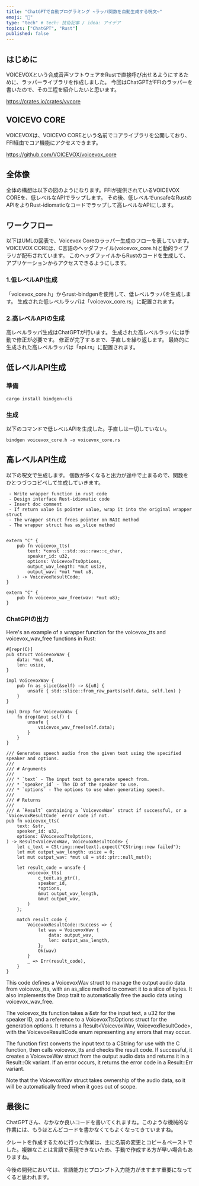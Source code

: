 ```yaml
---
title: "ChatGPTで自動プログラミング ~ラッパ関数を自動生成する呪文~"
emoji: "🥕"
type: "tech" # tech: 技術記事 / idea: アイデア
topics: ["ChatGPT", "Rust"]
published: false
---
```


## はじめに

VOICEVOXという合成音声ソフトウェアをRustで直接呼び出せるようにするために、ラッパーライブラリを作成しました。
今回はChatGPTがFFIのラッパーを書いたので、その工程を紹介したいと思います。

https://crates.io/crates/vvcore


## VOICEVO CORE

VOICEVOXは、VOICEVO COREという名前でコアライブラリを公開しており、
FFI経由でコア機能にアクセスできます。

https://github.com/VOICEVOX/voicevox_core


## 全体像

全体の構想は以下の図のようになります。FFIが提供されているVOICEVOX COREを、低レベルなAPIでラップします。
その後、低レベルでunsafeなRustのAPIをよりRust-idiomaticなコードでラップして高レベルなAPIにします。

## ワークフロー

以下はUMLの図表で、Voicevox Coreのラッパー生成のフローを表しています。
VOICEVOX COREは、C言語のヘッダファイル(voicevox_core.h)と動的ライブラリが配布されています。
このヘッダファイルからRustのコードを生成して、アプリケーションからアクセスできるようにします。

### 1.低レベルAPI生成

「voicevox_core.h」からrust-bindgenを使用して、低レベルラッパを生成します。
生成された低レベルラッパは「voicevox_core.rs」に配置されます。

### 2.高レベルAPIの生成

高レベルラッパ生成はChatGPTが行います。
生成された高レベルラッパには手動で修正が必要です。
修正が完了するまで、手直しを繰り返します。
最終的に生成された高レベルラッパは「api.rs」に配置されます。

## 低レベルAPI生成

### 準備

```
cargo install bindgen-cli
```

### 生成

以下のコマンドで低レベルAPIを生成した。手直しは一切していない。

```
bindgen voicevox_core.h -o voicevox_core.rs
```


## 高レベルAPI生成

以下の呪文で生成します。
個数が多くなると出力が途中で止まるので、関数をひとつづつコピペして生成していきます。

```
 - Write wrapper function in rust code
 - Design interface Rust-idiomatic code
 - Insert doc comment
 - If return value is pointer value, wrap it into the original wrapper struct 
 - The wrapper struct frees pointer on RAII method
 - The wrapper struct has as_slice method


extern "C" {
    pub fn voicevox_tts(
        text: *const ::std::os::raw::c_char,
        speaker_id: u32,
        options: VoicevoxTtsOptions,
        output_wav_length: *mut usize,
        output_wav: *mut *mut u8,
    ) -> VoicevoxResultCode;
}

extern "C" {
    pub fn voicevox_wav_free(wav: *mut u8);
}
```

### ChatGPIの出力

Here's an example of a wrapper function for the voicevox_tts and voicevox_wav_free functions in Rust:

```
#[repr(C)]
pub struct VoicevoxWav {
    data: *mut u8,
    len: usize,
}

impl VoicevoxWav {
    pub fn as_slice(&self) -> &[u8] {
        unsafe { std::slice::from_raw_parts(self.data, self.len) }
    }
}

impl Drop for VoicevoxWav {
    fn drop(&mut self) {
        unsafe {
            voicevox_wav_free(self.data);
        }
    }
}

/// Generates speech audio from the given text using the specified speaker and options.
///
/// # Arguments
///
/// * `text` - The input text to generate speech from.
/// * `speaker_id` - The ID of the speaker to use.
/// * `options` - The options to use when generating speech.
///
/// # Returns
///
/// A `Result` containing a `VoicevoxWav` struct if successful, or a `VoicevoxResultCode` error code if not.
pub fn voicevox_tts(
    text: &str,
    speaker_id: u32,
    options: &VoicevoxTtsOptions,
) -> Result<VoicevoxWav, VoicevoxResultCode> {
    let c_text = CString::new(text).expect("CString::new failed");
    let mut output_wav_length: usize = 0;
    let mut output_wav: *mut u8 = std::ptr::null_mut();

    let result_code = unsafe {
        voicevox_tts(
            c_text.as_ptr(),
            speaker_id,
            *options,
            &mut output_wav_length,
            &mut output_wav,
        )
    };

    match result_code {
        VoicevoxResultCode::Success => {
            let wav = VoicevoxWav {
                data: output_wav,
                len: output_wav_length,
            };
            Ok(wav)
        }
        _ => Err(result_code),
    }
}
```

This code defines a VoicevoxWav struct to manage the output audio data from voicevox_tts, with an as_slice method to convert it to a slice of bytes. It also implements the Drop trait to automatically free the audio data using voicevox_wav_free.

The voicevox_tts function takes a &str for the input text, a u32 for the speaker ID, and a reference to a VoicevoxTtsOptions struct for the generation options. It returns a Result<VoicevoxWav, VoicevoxResultCode>, with the VoicevoxResultCode enum representing any errors that may occur.

The function first converts the input text to a CString for use with the C function, then calls voicevox_tts and checks the result code. If successful, it creates a VoicevoxWav struct from the output audio data and returns it in a Result::Ok variant. If an error occurs, it returns the error code in a Result::Err variant.

Note that the VoicevoxWav struct takes ownership of the audio data, so it will be automatically freed when it goes out of scope.


## 最後に

ChatGPTさん、なかなか良いコードを書いてくれますね。このような機械的な作業には、もうほとんどコードを書かなくてもよくなってきていますね。

クレートを作成するために行った作業は、主に名前の変更とコピー＆ペーストでした。複雑なことは言語で表現できないため、手動で作成する方が早い場合もありますね。

今後の開発においては、言語能力とプロンプト入力能力がますます重要になってくると思われます。

